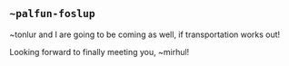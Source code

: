 ## `~palfun-foslup`
~tonlur and I are going to be coming as well, if transportation works out!

Looking forward to finally meeting you, ~mirhul!